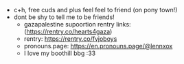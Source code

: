 - c+h, free cuds and plus feel feel to friend (on pony town!)
- dont be shy to tell me to be friends!
  - gazapalestine supoortion rentry links: (https://rentry.co/hearts4gaza)
  - rentry: https://rentry.co/fvjoboys
  - pronouns.page: https://en.pronouns.page/@lennxox
  - I love my boothill bbg :33

